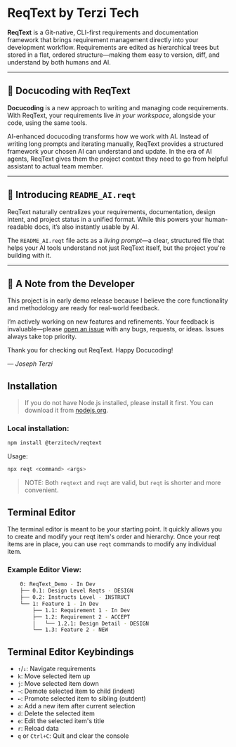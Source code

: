 # ReqText by Terzi Tech

**ReqText** is a Git-native, CLI-first requirements and documentation framework that brings requirement management directly into your development workflow. Requirements are edited as hierarchical trees but stored in a flat, ordered structure—making them easy to version, diff, and understand by both humans and AI.

---

## 🧠 Docucoding with ReqText

**Docucoding** is a new approach to writing and managing code requirements. With ReqText, your requirements live *in your workspace*, alongside your code, using the same tools.

AI-enhanced docucoding transforms how we work with AI. Instead of writing long prompts and iterating manually, ReqText provides a structured framework your chosen AI can understand and update. In the era of AI agents, ReqText gives them the project context they need to go from helpful assistant to actual team member.

---

## 📄 Introducing `README_AI.reqt`

ReqText naturally centralizes your requirements, documentation, design intent, and project status in a unified format. While this powers your human-readable docs, it’s also instantly usable by AI.

The `README_AI.reqt` file acts as a *living prompt*—a clear, structured file that helps your AI tools understand not just ReqText itself, but the project you're building with it.

---

## 👋 A Note from the Developer

This project is in early demo release because I believe the core functionality and methodology are ready for real-world feedback.

I’m actively working on new features and refinements. Your feedback is invaluable—please [open an issue](https://github.com/terzitech/reqtext/issues) with any bugs, requests, or ideas. Issues always take top priority.

Thank you for checking out ReqText. Happy Docucoding!

— *Joseph Terzi*


## Installation

> If you do not have Node.js installed, please install it first. You can download it from [nodejs.org](https://nodejs.org/).

### Local installation:
```bash
npm install @terzitech/reqtext
```
Usage:
```bash
npx reqt <command> <args>
```

> NOTE: Both `reqtext` and `reqt` are valid, but `reqt` is shorter and more convenient.

## Terminal Editor

The terminal editor is meant to be your starting point. It quickly allows you to create and modify your reqt item's order and hierarchy. Once your reqt items are in place, you can use `reqt` commands to modify any individual item.

### Example Editor View: 

```bash
    0: ReqText_Demo - In Dev
    ├── 0.1: Design Level Reqts - DESIGN
    ├── 0.2: Instructs Level - INSTRUCT
    └── 1: Feature 1 - In Dev
        ├── 1.1: Requirement 1 - In Dev
        ├── 1.2: Requirement 2 - ACCEPT
        │   └── 1.2.1: Design Detail - DESIGN
        └── 1.3: Feature 2 - NEW
```
## Terminal Editor Keybindings

- `↑`/`↓`: Navigate requirements
- `k`: Move selected item up
- `j`: Move selected item down
- `→`: Demote selected item to child (indent)
- `←`: Promote selected item to sibling (outdent)
- `a`: Add a new item after current selection
- `d`: Delete the selected item
- `e`: Edit the selected item's title
- `r`: Reload data
- `q` or `Ctrl+C`: Quit and clear the console

